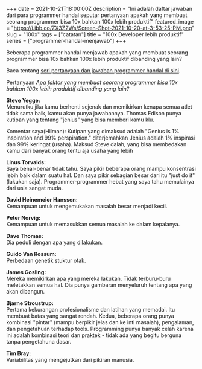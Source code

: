 +++
date = 2021-10-21T18:00:00Z
description = "Ini adalah daftar jawaban dari para programmer handal seputar pertanyaan apakah yang membuat seorang programmer bisa 10x bahkan 100x lebih produktif"
featured_image = "https://i.ibb.co/ZX3Z2Ws/Screen-Shot-2021-10-20-at-3-53-25-PM.png"
slug = "100x"
tags = ["catatan"]
title = "100x Developer lebih produktif"
series = ["programmer-handal-menjawab"]
+++

Beberapa programmer handal menjawab apakah yang membuat seorang programmer bisa 10x bahkan 100x lebih produktif dibanding yang lain?

Baca tentang [seri pertanyaan dan jawaban programmer handal di sini](https://jurnal.dev/jawaban-programmer/).

Pertanyaan *Apa faktor yang membuat seorang programmer bisa 10x bahkan 100x lebih produktif dibanding yang lain?*

**Steve Yegge:**  
Menurutku jika kamu berhenti sejenak dan memikirkan kenapa semua atlet tidak sama baik, kamu akan punya jawabannya. Thomas Edison punya kutipan yang tentang "jenius" yang bisa memberi kamu klu.

Komentar saya(Hilman):
Kutipan yang dimaksud adalah "Genius is 1% inspiration and 99% perspiration." diterjemahkan Jenius adalah 1% inspirasi dan 99% keringat (usaha). Maksud Steve dalah, yang bisa membedakan kamu dari banyak orang tentu aja usaha yang lebih

**Linus Torvalds:**  
Saya benar-benar tidak tahu. Saya pikir beberapa orang mampu konsentrasi lebih baik dalam suatu hal. Dan saya pikir sebagian besar dari itu "just do it" (lakukan saja). Programmer-programmer hebat yang saya tahu memulainya dari usia sangat muda.

**David Heinemeier Hansson:**  
Kemampuan untuk mengemukakan masalah besar menjadi kecil.

**Peter Norvig:**  
Kemampuan untuk memasukkan semua masalah ke dalam kepalanya.

**Dave Thomas:**  
Dia peduli dengan apa yang dilakukan.

**Guido Van Rossum:**  
Perbedaan genetik stuktur otak.

**James Gosling:**  
Mereka memikirkan apa yang mereka lakukan. Tidak terburu-buru meletakkan semua hal. Dia punya gambaran menyeluruh tentang apa yang akan dibangun.

**Bjarne Stroustrup:**  
Pertama kekurangan profesionalisme dan latihan yang memadai. Itu membuat batas yang sangat rendah.
Kedua, beberapa orang punya kombinasi "pintar" (mampu berpikir jelas dan ke inti masalah), pengalaman, dan pengetahuan terhadap tools. Programming punya banyak celah karena ini adalah kombinasi teori dan praktek - tidak ada yang begitu berguna tanpa pengetahuna dasar.

**Tim Bray:**  
Variabilitas yang mengejutkan dari pikiran manusia.